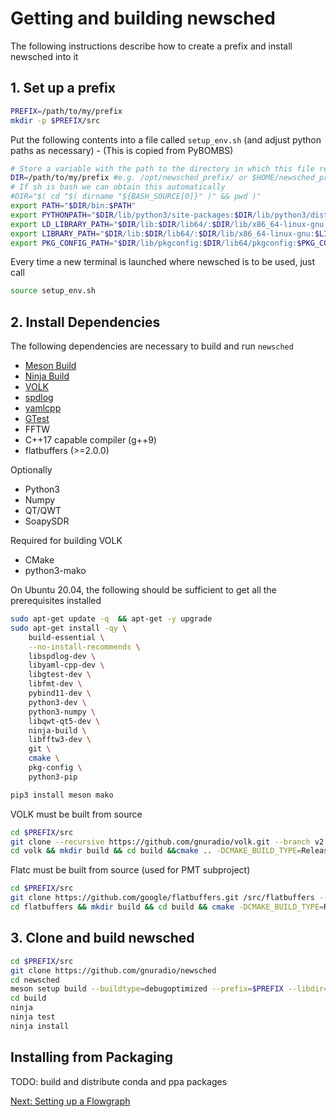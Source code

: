 # Getting and building newsched

The following instructions describe how to create a prefix and install newsched into it

## 1. Set up a prefix

```sh
PREFIX=/path/to/my/prefix
mkdir -p $PREFIX/src 
```
Put the following contents into a file called `setup_env.sh` (and adjust python paths as necessary) - (This is copied from PyBOMBS)
```bash
# Store a variable with the path to the directory in which this file resides
DIR=/path/to/my/prefix #e.g. /opt/newsched_prefix/ or $HOME/newsched_prefix
# If sh is bash we can obtain this automatically
#DIR="$( cd "$( dirname "${BASH_SOURCE[0]}" )" && pwd )" 
export PATH="$DIR/bin:$PATH"
export PYTHONPATH="$DIR/lib/python3/site-packages:$DIR/lib/python3/dist-packages:$DIR/lib/python3.8/site-packages:$DIR/lib/python3.8/dist-packages:$DIR/lib64/python3/site-packages:$DIR/lib64/python3/dist-packages:$DIR/lib64/python3.8/site-packages:$DIR/lib64/python3.8/dist-packages:$PYTHONPATH"
export LD_LIBRARY_PATH="$DIR/lib:$DIR/lib64/:$DIR/lib/x86_64-linux-gnu:$LD_LIBRARY_PATH"
export LIBRARY_PATH="$DIR/lib:$DIR/lib64/:$DIR/lib/x86_64-linux-gnu:$LIBRARY_PATH"
export PKG_CONFIG_PATH="$DIR/lib/pkgconfig:$DIR/lib64/pkgconfig:$PKG_CONFIG_PATH"
```

Every time a new terminal is launched where newsched is to be used, just call
```bash
source setup_env.sh
```

## 2. Install Dependencies

The following dependencies are necessary to build and run `newsched`

- [Meson Build](https://mesonbuild.com)
- [Ninja Build](https://ninja-build.org/)
- [VOLK](https://www.libvolk.org/doxygen/)
- [spdlog](https://github.com/gabime/spdlog)
- [yamlcpp](https://github.com/jbeder/yaml-cpp)
- [GTest](https://github.com/google/googletest)
- FFTW
- C++17 capable compiler (g++9)
- flatbuffers (>=2.0.0)
  
Optionally
- Python3
- Numpy
- QT/QWT
- SoapySDR

Required for building VOLK
- CMake
- python3-mako

On Ubuntu 20.04, the following should be sufficient to get all the prerequisites installed
```bash
sudo apt-get update -q  && apt-get -y upgrade
sudo apt-get install -qy \
    build-essential \
    --no-install-recommends \
    libspdlog-dev \
    libyaml-cpp-dev \
    libgtest-dev \
    libfmt-dev \
    pybind11-dev \
    python3-dev \
    python3-numpy \
    libqwt-qt5-dev \
    ninja-build \
    libfftw3-dev \
    git \ 
    cmake \
    pkg-config \
    python3-pip

pip3 install meson mako
```

VOLK must be built from source
```bash
cd $PREFIX/src
git clone --recursive https://github.com/gnuradio/volk.git --branch v2.4.1
cd volk && mkdir build && cd build &&cmake .. -DCMAKE_BUILD_TYPE=Release -DCMAKE_INSTALL_PREFIX=/prefix && make install -j8
```

Flatc must be built from source (used for PMT subproject)
```bash
cd $PREFIX/src
git clone https://github.com/google/flatbuffers.git /src/flatbuffers --branch v2.0.0
cd flatbuffers && mkdir build && cd build && cmake -DCMAKE_BUILD_TYPE=Release .. && make -j8 && make install 
```

## 3. Clone and build newsched
```bash
cd $PREFIX/src
git clone https://github.com/gnuradio/newsched
cd newsched
meson setup build --buildtype=debugoptimized --prefix=$PREFIX --libdir=lib
cd build
ninja
ninja test
ninja install
```

## Installing from Packaging

TODO: build and distribute conda and ppa packages

[Next: Setting up a Flowgraph](03_Flowgraph)
